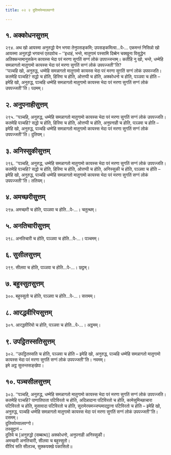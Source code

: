 ```yaml
---
title: ०२ २ दुतियपेय्यालवग्गो

---
```



## १. अक्कोधनसुत्तम्

२९४. अथ खो आयस्मा अनुरुद्धो येन भगवा तेनुपसङ्कमि; उपसङ्कमित्वा…पे॰… एकमन्तं निसिन्नो खो आयस्मा अनुरुद्धो भगवन्तं एतदवोच – ‘‘इधाहं, भन्ते, मातुगामं पस्सामि दिब्बेन चक्खुना विसुद्धेन अतिक्कन्तमानुसकेन कायस्स भेदा परं मरणा सुगतिं सग्गं लोकं उपपज्जन्तम्। कतीहि नु खो, भन्ते, धम्मेहि समन्नागतो मातुगामो कायस्स भेदा परं मरणा सुगतिं सग्गं लोकं उपपज्जती’’ति?  
‘‘पञ्चहि खो, अनुरुद्ध, धम्मेहि समन्नागतो मातुगामो कायस्स भेदा परं मरणा सुगतिं सग्गं लोकं उपपज्जति। कतमेहि पञ्चहि? सद्धो च होति, हिरिमा च होति, ओत्तप्पी च होति, अक्कोधनो च होति, पञ्ञवा च होति – इमेहि खो, अनुरुद्ध, पञ्चहि धम्मेहि समन्नागतो मातुगामो कायस्स भेदा परं मरणा सुगतिं सग्गं लोकं उपपज्जती’’ति। पठमम्।  


## २. अनुपनाहीसुत्तम्

२९५. ‘‘पञ्चहि, अनुरुद्ध, धम्मेहि समन्नागतो मातुगामो कायस्स भेदा परं मरणा सुगतिं सग्गं लोकं उपपज्जति। कतमेहि पञ्चहि? सद्धो च होति, हिरिमा च होति, ओत्तप्पी च होति, अनुपनाही च होति, पञ्ञवा च होति – इमेहि खो, अनुरुद्ध, पञ्चहि धम्मेहि समन्नागतो मातुगामो कायस्स भेदा परं मरणा सुगतिं सग्गं लोकं उपपज्जती’’ति। दुतियम्।  


## ३. अनिस्सुकीसुत्तम्

२९६. ‘‘पञ्चहि, अनुरुद्ध, धम्मेहि समन्नागतो मातुगामो कायस्स भेदा परं मरणा सुगतिं सग्गं लोकं उपपज्जति। कतमेहि पञ्चहि? सद्धो च होति, हिरिमा च होति, ओत्तप्पी च होति, अनिस्सुकी च होति, पञ्ञवा च होति – इमेहि खो, अनुरुद्ध, पञ्चहि धम्मेहि समन्नागतो मातुगामो कायस्स भेदा परं मरणा सुगतिं सग्गं लोकं उपपज्जती’’ति। ततियम्।  


## ४. अमच्छरीसुत्तम्

२९७. अमच्छरी च होति, पञ्ञवा च होति…पे॰…। चतुत्थम्।  


## ५. अनतिचारीसुत्तम्

२९८. अनतिचारी च होति, पञ्ञवा च होति…पे॰…। पञ्चमम्।  


## ६. सुसीलसुत्तम्

२९९. सीलवा च होति, पञ्ञवा च होति…पे॰…। छट्ठम्।  


## ७. बहुस्सुतसुत्तम्

३००. बहुस्सुतो च होति, पञ्ञवा च होति…पे॰…। सत्तमम्।  


## ८. आरद्धवीरियसुत्तम्

३०१. आरद्धवीरियो च होति, पञ्ञवा च होति…पे॰…। अट्ठमम्।  


## ९. उपट्ठितस्सतिसुत्तम्

३०२. ‘‘उपट्ठितस्सति च होति, पञ्ञवा च होति – इमेहि खो, अनुरुद्ध, पञ्चहि धम्मेहि समन्नागतो मातुगामो कायस्स भेदा परं मरणा सुगतिं सग्गं लोकं उपपज्जती’’ति। नवमम्।  
इमे अट्ठ सुत्तन्तसङ्खेपा।  


## १०. पञ्चसीलसुत्तम्

३०३. ‘‘पञ्चहि, अनुरुद्ध, धम्मेहि समन्नागतो मातुगामो कायस्स भेदा परं मरणा सुगतिं सग्गं लोकं उपपज्जति। कतमेहि पञ्चहि? पाणातिपाता पटिविरतो च होति, अदिन्नादाना पटिविरतो च होति, कामेसुमिच्छाचारा पटिविरतो च होति, मुसावादा पटिविरतो च होति, सुरामेरयमज्जप्पमादट्ठाना पटिविरतो च होति – इमेहि खो, अनुरुद्ध, पञ्चहि धम्मेहि समन्नागतो मातुगामो कायस्स भेदा परं मरणा सुगतिं सग्गं लोकं उपपज्जती’’ति। दसमम्।  
दुतियपेय्यालवग्गो।  
तस्सुद्दानं –  
दुतिये च [अनुरुद्धो (सब्बत्थ)] अक्कोधनो, अनुपनाही अनिस्सुकी।  
अमच्छरी अनतिचारी, सीलवा च बहुस्सुतो।  
वीरियं सति सीलञ्च, सुक्कपक्खे पकासितो॥  